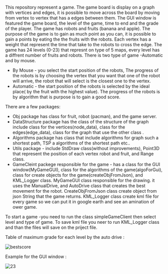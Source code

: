 This repository represent a game. The game board is display on a graph with vertices and edges, it is possible to move across the board by moving from vertex to vertex that has a edges between them. The GUI window is featured the game board, the level of the game, time to end and the grade of the player. The game has robots and fruits (banana and apple). The purpose of the game is to gain as much point as you can, it is possible to gain a points by eating the the fruits with the robots. Each vertex has a weight that represent the time that take to the robots to cross the edge.
The game has 24 levels (0-23) that represnt on type of 5 maps, every level has a diffrent number of fruits and robots.
There is two type of game -Automatic and by mouse.
* By Mouse - you select the start position of the robots, The progress of the robots is by choosing the vertex that you want that one of the robot will arrive, the robot that will select is the closest one to the vertex. 
* Automatic - the start position of the robots is selected by the ideal place( by the fruit with the highest value). The progress of the robots is by algorithm that is purpose is to gain a good score.

There are a few packages:
* Obj package has class for fruit, robot (pacman), and the game server.
* DataStructure package has the class of the structure of the graph include class for the vertices(node_data), class for the edges(edge_data), class for the graph that use the other class .
* Algorithms package has class that include algorithms for graph such a shortest path, TSP a algorithms of the shortest path etc..
* Utils package - include StdDraw class(without improvements), Point3D that represent the position of each vertex robot and fruit, and Range class. 
* GameCleint packege responsible for the game - has a class for the GUI window(MyGameGUI), class for the algorithms of the game(algoForGui), class for create objects for the game(createObjFromJson), and KML_Logger class.
MyGameGUI class responsible for the drawing. it uses the ManualDrive, and AutoDrive class that creates the best movement for the robot.
CreateObjFromJson class create object from json String that the game returns.
KML_Logger class create kml file for every game so we can put it in google earth and see an amination of ower game.


To start a game -you need to run the class simpleGameClient then select level and type of game.
To save kml file you neer to run KML_Logger class and than the files will save on the priject file.
 
Table of maximum grade for each level by the auto drive :

![bestscore](https://user-images.githubusercontent.com/57639675/72671216-a7c8bf00-3a4f-11ea-858c-442a8b85b82c.png)

Example for the GUI window :

![23](https://user-images.githubusercontent.com/46937549/72663574-d23d5c80-39fc-11ea-9541-07dcb71c7b35.jpg)
